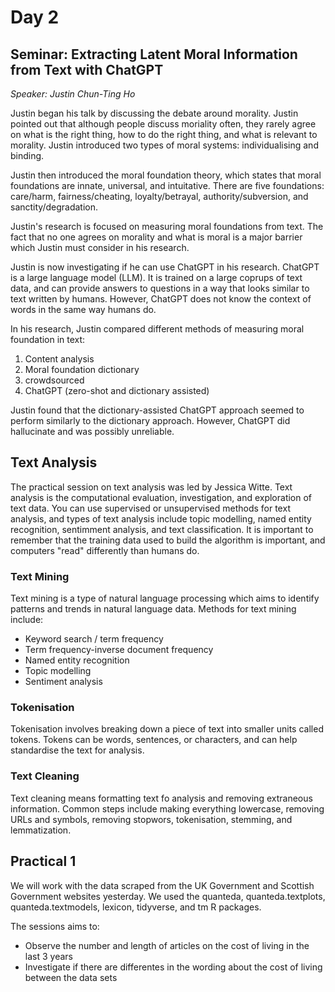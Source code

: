 # Day 2

## Seminar: Extracting Latent Moral Information from Text with ChatGPT
*Speaker: Justin Chun-Ting Ho*

Justin began his talk by discussing the debate around morality. 
Justin pointed out that although people discuss moriality often, they rarely agree on what is the right thing, how to do the right thing, and what is relevant to morality.
Justin introduced two types of moral systems: individualising and binding.

Justin then introduced the moral foundation theory, which states that moral foundations are innate, universal, and intuitative. 
There are five foundations: care/harm, fairness/cheating, loyalty/betrayal, authority/subversion, and sanctity/degradation.

Justin's research is focused on measuring moral foundations from text. 
The fact that no one agrees on morality and what is moral is a major barrier which Justin must consider in his research.

Justin is now investigating if he can use ChatGPT in his research. 
ChatGPT is a large language model (LLM). 
It is trained on a large coprups of text data, and can provide answers to questions in a way that looks similar to text written by humans.
However, ChatGPT does not know the context of words in the same way humans do.

In his research, Justin compared different methods of measuring moral foundation in text:

1. Content analysis
2. Moral foundation dictionary
3. crowdsourced
4. ChatGPT (zero-shot and dictionary assisted)

Justin found that the dictionary-assisted ChatGPT approach seemed to perform similarly to the dictionary approach. 
However, ChatGPT did hallucinate and was possibly unreliable.

## Text Analysis
The practical session on text analysis was led by Jessica Witte. 
Text analysis is the computational evaluation, investigation, and exploration of text data. 
You can use supervised or unsupervised methods for text analysis, and types of text analysis include topic modelling, named entity recognition, sentimment analysis, and text classification.
It is important to remember that the training data used to build the algorithm is important, and computers "read" differently than humans do.

### Text Mining
Text mining is a type of natural language processing which aims to identify patterns and trends  in natural language data.
Methods for text mining include:

- Keyword search / term frequency
- Term frequency-inverse document frequency
- Named entity recognition
- Topic modelling
- Sentiment analysis

### Tokenisation
Tokenisation involves breaking down a piece of text into smaller units called tokens. 
Tokens can be words, sentences, or characters, and can help standardise the text for analysis.

### Text Cleaning
Text cleaning means formatting text fo analysis and removing extraneous information. Common steps include making everything lowercase, removing URLs and symbols, removing stopwors, tokenisation, stemming, and lemmatization.

## Practical 1
We will work with the data scraped from the UK Government and Scottish Government websites yesterday. 
We used the quanteda, quanteda.textplots, quanteda.textmodels, lexicon, tidyverse, and tm R packages.

The sessions aims to:

- Observe the number and length of articles on the cost of living in the last 3 years
- Investigate if there are differentes in the wording about the cost of living between the data sets
